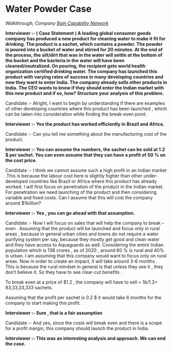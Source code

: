 # Water Powder Case

_Walkthrough, Company [Bain Capability Network](/)_

**Interviewer :- ( Case Statement ) A leading global consumer goods company has produced a new product for cleaning water to make it fit for drinking. The product is a sachet, which contains a powder. The powder is poured into a bucket of water and stirred for 20 minutes. At the end of the process, the silt/dirt that was in the water will settle at the bottom of the bucket and the bacteria in the water will have been cleaned/neutralized. On pouring, the recipient gets world health organization certified drinking water. The company has launched this product with varying rates of success in many developing countries and now they want to enter India. The company already sells other products in India. The CEO wants to know if they should enter the Indian market with this new product and if so, how? Structure your analysis of this problem.**

Candidate :- Alright, I want to begin by understanding if there are examples of other developing countries where this product has been launched , which can be taken into consideration while finding the break-even point.

**Interviewer :- Yes the product has worked efficiently in Brazil and Africa.**

Candidate :- Can you tell me something about the manufacturing cost of the product.

**Interviewer :- You can assume the numbers, the sachet can be sold at 1.2 $ per sachet. You can even assume that they can have a profit of 50 % on the cost price.**

Candidate :- I think we cannot assume such a high profit in an Indian market .This is because the labour cost here is slightly higher than other under-developed countries like Brazil or Africa where this product has already worked.
I will first focus on penetration of the product in the Indian market. For penetration we need launching of the product and then considering variable and fixed costs.
Can I assume that this will cost the company around $1billion?

**Interviewer :- Yes , you can go ahead with that assumption.**

Candidate :- Now I will focus on sales that will help the company to break – even .
Assuming that the product will be launched and focus only in rural areas , because in general urban cities and towns do not require a water purifying system per say, because they mostly get good and clean water and they have access to Aquaguards as well.
Considering the entire Indian population which is 138 crores , as of 2020 , around 60 % is rural and 40% is urban.
I am assuming that this company would want to focus only on rural areas.
Now in order to create an impact, it will take around 3-6 months .
This is because the rural mindset in general is that unless they see it , they don’t believe it.
So they have to see clear-cut benefits .

To break even at a price of $1.2 , the company will have to sell = $1b/$1.2= 83,33,33,333 sachets.

Assuming that the profit per sachet is 0.2 $ it would take 6 months for the company to start making this profit.

**Interviewer :- Sure , that is a fair assumption**

Candidate :- And yes, since the costs will break even and there is a scope for a profit margin, this company should launch the product in India.

**Interviewer :- This was an interesting analysis and approach. We can end the case.**
